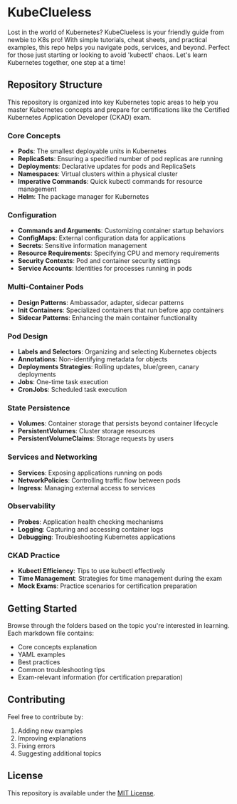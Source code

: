 # KubeClueless

Lost in the world of Kubernetes? KubeClueless is your friendly guide from newbie to K8s pro! With simple tutorials, cheat sheets, and practical examples, this repo helps you navigate pods, services, and beyond. Perfect for those just starting or looking to avoid 'kubectl' chaos. Let's learn Kubernetes together, one step at a time!

## Repository Structure

This repository is organized into key Kubernetes topic areas to help you master Kubernetes concepts and prepare for certifications like the Certified Kubernetes Application Developer (CKAD) exam.

### Core Concepts
- **Pods**: The smallest deployable units in Kubernetes
- **ReplicaSets**: Ensuring a specified number of pod replicas are running
- **Deployments**: Declarative updates for pods and ReplicaSets
- **Namespaces**: Virtual clusters within a physical cluster
- **Imperative Commands**: Quick kubectl commands for resource management
- **Helm**: The package manager for Kubernetes

### Configuration
- **Commands and Arguments**: Customizing container startup behaviors
- **ConfigMaps**: External configuration data for applications
- **Secrets**: Sensitive information management
- **Resource Requirements**: Specifying CPU and memory requirements
- **Security Contexts**: Pod and container security settings
- **Service Accounts**: Identities for processes running in pods

### Multi-Container Pods
- **Design Patterns**: Ambassador, adapter, sidecar patterns
- **Init Containers**: Specialized containers that run before app containers
- **Sidecar Patterns**: Enhancing the main container functionality

### Pod Design
- **Labels and Selectors**: Organizing and selecting Kubernetes objects
- **Annotations**: Non-identifying metadata for objects
- **Deployments Strategies**: Rolling updates, blue/green, canary deployments
- **Jobs**: One-time task execution
- **CronJobs**: Scheduled task execution

### State Persistence
- **Volumes**: Container storage that persists beyond container lifecycle
- **PersistentVolumes**: Cluster storage resources
- **PersistentVolumeClaims**: Storage requests by users

### Services and Networking
- **Services**: Exposing applications running on pods
- **NetworkPolicies**: Controlling traffic flow between pods
- **Ingress**: Managing external access to services

### Observability
- **Probes**: Application health checking mechanisms
- **Logging**: Capturing and accessing container logs
- **Debugging**: Troubleshooting Kubernetes applications

### CKAD Practice
- **Kubectl Efficiency**: Tips to use kubectl effectively
- **Time Management**: Strategies for time management during the exam
- **Mock Exams**: Practice scenarios for certification preparation

## Getting Started

Browse through the folders based on the topic you're interested in learning. Each markdown file contains:
- Core concepts explanation
- YAML examples
- Best practices
- Common troubleshooting tips
- Exam-relevant information (for certification preparation)

## Contributing

Feel free to contribute by:
1. Adding new examples
2. Improving explanations
3. Fixing errors
4. Suggesting additional topics

## License

This repository is available under the [MIT License](LICENSE).
